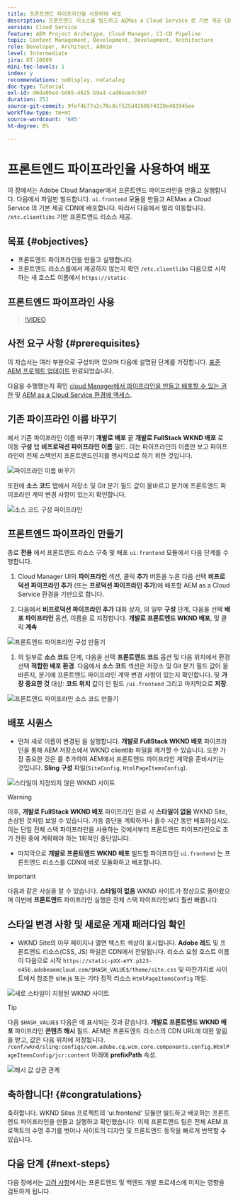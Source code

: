 ```yaml
---
title: 프론트엔드 파이프라인을 사용하여 배포
description: 프론트엔드 리소스를 빌드하고 AEMas a Cloud Service 로 기본 제공 CDN에 배포하는 프론트엔드 파이프라인을 만들고 실행하는 방법에 대해 알아봅니다.
version: Cloud Service
feature: AEM Project Archetype, Cloud Manager, CI-CD Pipeline
topic: Content Management, Development, Development, Architecture
role: Developer, Architect, Admin
level: Intermediate
jira: KT-10689
mini-toc-levels: 1
index: y
recommendations: noDisplay, noCatalog
doc-type: Tutorial
exl-id: d6da05e4-bd65-4625-b9a4-cad8eae3c9d7
duration: 251
source-git-commit: 9fef4b77a2c70c8cf525d42686f4120e481945ee
workflow-type: tm+mt
source-wordcount: '685'
ht-degree: 0%

---
```


# 프론트엔드 파이프라인을 사용하여 배포

이 장에서는 Adobe Cloud Manager에서 프론트엔드 파이프라인을 만들고 실행합니다. 다음에서 파일만 빌드합니다. `ui.frontend` 모듈을 만들고 AEMas a Cloud Service 의 기본 제공 CDN에 배포합니다. 따라서 다음에서 멀리 이동합니다.  `/etc.clientlibs` 기반 프론트엔드 리소스 제공.


## 목표 {#objectives}

* 프론트엔드 파이프라인을 만들고 실행합니다.
* 프론트엔드 리소스를에서 제공하지 않는지 확인 `/etc.clientlibs` 다음으로 시작하는 새 호스트 이름에서 `https://static-`

## 프론트엔드 파이프라인 사용

>[!VIDEO](https://video.tv.adobe.com/v/3409420?quality=12&learn=on)

## 사전 요구 사항 {#prerequisites}

이 자습서는 여러 부분으로 구성되어 있으며 다음에 설명된 단계를 가정합니다. [표준 AEM 프로젝트 업데이트](./update-project.md) 완료되었습니다.

다음을 수행했는지 확인 [cloud Manager에서 파이프라인을 만들고 배포할 수 있는 권한](https://experienceleague.adobe.com/docs/experience-manager-cloud-manager/content/requirements/users-and-roles.html?lang=en#role-definitions) 및 [AEM as a Cloud Service 환경에 액세스](https://experienceleague.adobe.com/docs/experience-manager-cloud-service/content/implementing/using-cloud-manager/manage-environments.html).

## 기존 파이프라인 이름 바꾸기

에서 기존 파이프라인 이름 바꾸기 __개발로 배포__ 끝  __개발로 FullStack WKND 배포__ 로 이동 __구성__ 탭 __비프로덕션 파이프라인 이름__ 필드. 이는 파이프라인의 이름만 보고 파이프라인이 전체 스택인지 프론트엔드인지를 명시적으로 하기 위한 것입니다.

![파이프라인 이름 바꾸기](assets/fullstack-wknd-deploy-dev-pipeline.png)


또한에 __소스 코드__ 탭에서 저장소 및 Git 분기 필드 값이 올바르고 분기에 프론트엔드 파이프라인 계약 변경 사항이 있는지 확인합니다.

![소스 코드 구성 파이프라인](assets/fullstack-wknd-source-code-config.png)


## 프론트엔드 파이프라인 만들기

종료 __전용__ 에서 프론트엔드 리소스 구축 및 배포 `ui.frontend` 모듈에서 다음 단계를 수행합니다.

1. Cloud Manager UI의 __파이프라인__ 섹션, 클릭 __추가__ 버튼을 누른 다음 선택 __비프로덕션 파이프라인 추가__ (또는 __프로덕션 파이프라인 추가__)에 배포할 AEM as a Cloud Service 환경을 기반으로 합니다.

1. 다음에서 __비프로덕션 파이프라인 추가__ 대화 상자, 의 일부 __구성__ 단계, 다음을 선택 __배포 파이프라인__ 옵션, 이름을 로 지정합니다. __개발로 프론트엔드 WKND 배포__, 및 클릭 __계속__

![프론트엔드 파이프라인 구성 만들기](assets/create-frontend-pipeline-configs.png)

1. 의 일부로 __소스 코드__ 단계, 다음을 선택 __프론트엔드 코드__ 옵션 및 다음 위치에서 환경 선택 __적합한 배포 환경__. 다음에서 __소스 코드__ 섹션은 저장소 및 Git 분기 필드 값이 올바른지, 분기에 프론트엔드 파이프라인 계약 변경 사항이 있는지 확인합니다.
및 __가장 중요한 것__ 대상: __코드 위치__ 값이 인 필드 `/ui.frontend` 그리고 마지막으로 __저장__.

![프론트엔드 파이프라인 소스 코드 만들기](assets/create-frontend-pipeline-source-code.png)


## 배포 시퀀스

* 먼저 새로 이름이 변경된 을 실행합니다. __개발로 FullStack WKND 배포__ 파이프라인을 통해 AEM 저장소에서 WKND clientlib 파일을 제거할 수 있습니다. 또한 가장 중요한 것은 를 추가하여 AEM에서 프론트엔드 파이프라인 계약을 준비시키는 것입니다. __Sling 구성__ 파일(`SiteConfig`, `HtmlPageItemsConfig`).

![스타일이 지정되지 않은 WKND 사이트](assets/unstyled-wknd-site.png)

>[!WARNING]
>
>이후, __개발로 FullStack WKND 배포__ 파이프라인 완료 시 __스타일이 없음__ WKND Site, 손상된 것처럼 보일 수 있습니다. 가동 중단을 계획하거나 홀수 시간 동안 배포하십시오. 이는 단일 전체 스택 파이프라인을 사용하는 것에서부터 프론트엔드 파이프라인으로 초기 전환 중에 계획해야 하는 1회적인 중단입니다.


* 마지막으로 __개발로 프론트엔드 WKND 배포__ 빌드할 파이프라인 `ui.frontend` 는 프론트엔드 리소스를 CDN에 바로 모듈화하고 배포합니다.

>[!IMPORTANT]
>
>다음과 같은 사실을 알 수 있습니다. __스타일이 없음__ WKND 사이트가 정상으로 돌아왔으며 이번에 __프론트엔드__ 파이프라인 실행은 전체 스택 파이프라인보다 훨씬 빠릅니다.

## 스타일 변경 사항 및 새로운 게재 패러다임 확인

* WKND Site의 아무 페이지나 열면 텍스트 색상이 표시됩니다. __Adobe 레드__ 및 프론트엔드 리소스(CSS, JS) 파일은 CDN에서 전달됩니다. 리소스 요청 호스트 이름이 다음으로 시작 `https://static-pXX-eYY.p123-e456.adobeaemcloud.com/$HASH_VALUE$/theme/site.css` 및 마찬가지로 사이트에서 참조한 site.js 또는 기타 정적 리소스 `HtmlPageItemsConfig` 파일.


![새로 스타일이 지정된 WKND 사이트](assets/newly-styled-wknd-site.png)



>[!TIP]
>
>다음 `$HASH_VALUE$` 다음은 에 표시되는 것과 같습니다. __개발로 프론트엔드 WKND 배포__  파이프라인 __콘텐츠 해시__ 필드. AEM은 프론트엔드 리소스의 CDN URL에 대한 알림을 받고, 값은 다음 위치에 저장됩니다. `/conf/wknd/sling:configs/com.adobe.cq.wcm.core.components.config.HtmlPageItemsConfig/jcr:content` 아래에 __prefixPath__ 속성.


![해시 값 상관 관계](assets/hash-value-correlartion.png)



## 축하합니다! {#congratulations}

축하합니다. WKND Sites 프로젝트의 &#39;ui.frontend&#39; 모듈만 빌드하고 배포하는 프론트엔드 파이프라인을 만들고 실행하고 확인했습니다. 이제 프론트엔드 팀은 전체 AEM 프로젝트의 수명 주기를 벗어나 사이트의 디자인 및 프론트엔드 동작을 빠르게 반복할 수 있습니다.

## 다음 단계 {#next-steps}

다음 장에서는 [고려 사항](considerations.md)에서는 프론트엔드 및 백엔드 개발 프로세스에 미치는 영향을 검토하게 됩니다.
